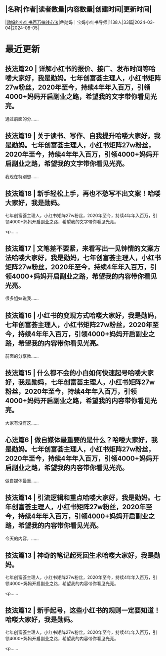 |名称|作者|读者数量|内容数量|创建时间|更新时间|
---
|[勋妈的小红书百万搞钱心法](https://xiaobot.net/p/xunma68?refer=0b133df9-27dc-423b-8101-639049001c13)|@勋妈｜宝妈小红书导师|1138人|33篇|2024-03-04|2024-08-05|

# 最近更新
## 技法篇20 | 详解小红书的报价、接广、发布时间等哈喽大家好，我是勋妈。七年创富荟主理人，小红书矩阵27w粉丝，2020年至今，持续4年年入百万，引领4000+妈妈开启副业之路，希望我的文字带你看见光亮。

通过前面的分......
## 技法篇19 | 关于读书、写作、自我提升哈喽大家好，我是勋妈。七年创富荟主理人，小红书矩阵27w粉丝，2020年至今，持续4年年入百万，引领4000+妈妈开启副业之路，希望我的文字带你看见光亮。

我现在特别想......
## 技法篇18 | 新手轻松上手，再也不愁写不出文案！哈喽大家好，我是勋妈。
七年创富荟主理人，小红书矩阵27w粉丝，2020年至今，持续4年年入百万，引领4000+妈妈开启副业之路，希望我的文字带你看见光亮。

<p......
## 技法篇17 | 文笔差不要紧，来看写出一见钟情的文案方法哈喽大家好，我是勋妈，七年创富荟主理人，小红书矩阵27w粉丝，2020年至今，持续4年年入百万，引领4000+妈妈开启副业之路，希望我的内容带你看见光亮。

很多姐妹说我......
## 技法篇16 | 小红书的变现方式哈喽大家好，我是勋妈，七年创富荟主理人，小红书矩阵27w粉丝，2020年至今，持续4年年入百万，引领4000+妈妈开启副业之路，希望我的内容带你看见光亮。

前面的分享教......
## 技法篇15 | 什么都不会的小白如何快速起号哈喽大家好，我是勋妈，七年创富荟主理人，小红书矩阵27w粉丝，2020年至今，持续4年年入百万，引领4000+妈妈开启副业之路，希望我的内容带你看见光亮。

大家有没有这......
## 心法篇6 | 做自媒体最重要的是什么？哈喽大家好，我是勋妈。七年创富荟主理人，小红书矩阵27w粉丝，2020年至今，持续4年年入百万，引领4000+妈妈开启副业之路，希望我的内容带你看见光亮。

做自媒体最重......
## 技法篇14 | 引流逻辑和重点哈喽大家好，我是勋妈。七年创富荟主理人，小红书矩阵27w粉丝，2020年至今，持续4年年入百万，引领4000+妈妈开启副业之路，希望我的内容带你看见光亮。

今天的内容，......
## 技法篇13 | 神奇的笔记起死回生术哈喽大家好，我是勋妈。
七年创富荟主理人，小红书矩阵27w粉丝，2020年至今，持续4年年入百万，引领4000+妈妈开启副业之路，希望我的内容带你看见光亮。

<p......
## 技法篇12 | 新手起号，这些小红书的规则一定要知道！哈喽大家好，我是勋妈。
七年创富荟主理人，小红书矩阵27w粉丝，2020年至今，持续4年年入百万，引领4000+妈妈开启副业之路，希望我的内容带你看见光亮。

<p......

